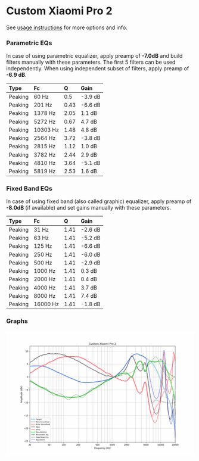 # Custom Xiaomi Pro 2
See [usage instructions](https://github.com/jaakkopasanen/AutoEq#usage) for more options and info.

### Parametric EQs
In case of using parametric equalizer, apply preamp of **-7.0dB** and build filters manually
with these parameters. The first 5 filters can be used independently.
When using independent subset of filters, apply preamp of **-6.9 dB**.

| Type    | Fc       |    Q | Gain    |
|:--------|:---------|:-----|:--------|
| Peaking | 60 Hz    | 0.5  | -3.9 dB |
| Peaking | 201 Hz   | 0.43 | -6.6 dB |
| Peaking | 1378 Hz  | 2.05 | 1.1 dB  |
| Peaking | 5272 Hz  | 0.67 | 4.7 dB  |
| Peaking | 10303 Hz | 1.48 | 4.8 dB  |
| Peaking | 2564 Hz  | 3.72 | -3.8 dB |
| Peaking | 2815 Hz  | 1.12 | 1.0 dB  |
| Peaking | 3782 Hz  | 2.44 | 2.9 dB  |
| Peaking | 4810 Hz  | 3.64 | -5.1 dB |
| Peaking | 5819 Hz  | 2.53 | 1.6 dB  |

### Fixed Band EQs
In case of using fixed band (also called graphic) equalizer, apply preamp of **-8.0dB**
(if available) and set gains manually with these parameters.

| Type    | Fc       |    Q | Gain    |
|:--------|:---------|:-----|:--------|
| Peaking | 31 Hz    | 1.41 | -2.6 dB |
| Peaking | 63 Hz    | 1.41 | -5.2 dB |
| Peaking | 125 Hz   | 1.41 | -6.6 dB |
| Peaking | 250 Hz   | 1.41 | -6.0 dB |
| Peaking | 500 Hz   | 1.41 | -2.9 dB |
| Peaking | 1000 Hz  | 1.41 | 0.3 dB  |
| Peaking | 2000 Hz  | 1.41 | 0.4 dB  |
| Peaking | 4000 Hz  | 1.41 | 3.7 dB  |
| Peaking | 8000 Hz  | 1.41 | 7.4 dB  |
| Peaking | 16000 Hz | 1.41 | -1.8 dB |

### Graphs
![](./Custom%20Xiaomi%20Pro%202.png)